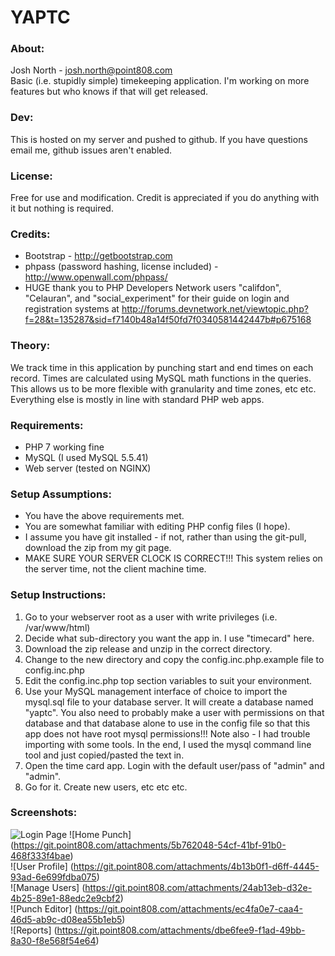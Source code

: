# YAPTC #
### About: ###
Josh North - josh.north@point808.com  
Basic (i.e. stupidly simple) timekeeping application.  I'm working on more features but who knows if that will get released.  

### Dev: ###
This is hosted on my server and pushed to github.  If you have questions email me, github issues aren't enabled.

### License: ###
Free for use and modification.  Credit is appreciated if you do anything with it but nothing is required.  

### Credits: ###
* Bootstrap - http://getbootstrap.com
* phpass (password hashing, license included) - http://www.openwall.com/phpass/  
* HUGE thank you to PHP Developers Network users "califdon", "Celauran", and "social_experiment" for their guide on login and registration systems at http://forums.devnetwork.net/viewtopic.php?f=28&t=135287&sid=f7140b48a14f50fd7f0340581442447b#p675168  

### Theory: ###
We track time in this application by punching start and end times on each record.  Times are calculated using MySQL math functions in the queries.  This allows us to be more flexible with granularity and time zones, etc etc.  Everything else is mostly in line with standard PHP web apps.  

### Requirements: ###
* PHP 7 working fine 
* MySQL (I used MySQL 5.5.41)  
* Web server (tested on NGINX)  

### Setup Assumptions: ###
* You have the above requirements met.  
* You are somewhat familiar with editing PHP config files (I hope).  
* I assume you have git installed - if not, rather than using the git-pull, download the zip from my git page.  
* MAKE SURE YOUR SERVER CLOCK IS CORRECT!!! This system relies on the server time, not the client machine time.

### Setup Instructions: ###
1. Go to your webserver root as a user with write privileges (i.e. /var/www/html)  
2. Decide what sub-directory you want the app in.  I use "timecard" here.  
3. Download the zip release and unzip in the correct directory.  
4. Change to the new directory and copy the config.inc.php.example file to config.inc.php  
5. Edit the config.inc.php top section variables to suit your environment.  
6. Use your MySQL management interface of choice to import the mysql.sql file to your database server.  It will create a database named "yaptc". You also need to probably make a user with permissions on that database and that database alone to use in the config file so that this app does not have root mysql permissions!!!  Note also - I had trouble importing with some tools.  In the end, I used the mysql command line tool and just copied/pasted the text in.  
7. Open the time card app.  Login with the default user/pass of "admin" and "admin".  
8. Go for it. Create new users, etc etc etc.  

### Screenshots: ###
![Login Page](/../doc/login.png?raw=true "Login Page")
![Home Punch] (https://git.point808.com/attachments/5b762048-54cf-41bf-91b0-468f333f4bae)  
![User Profile] (https://git.point808.com/attachments/4b13b0f1-d6ff-4445-93ad-6e699fdba075)  
![Manage Users] (https://git.point808.com/attachments/24ab13eb-d32e-4b25-89e1-88edc2e9cbf2)  
![Punch Editor] (https://git.point808.com/attachments/ec4fa0e7-caa4-46d5-ab9c-d08ea55b1eb5)  
![Reports] (https://git.point808.com/attachments/dbe6fee9-f1ad-49bb-8a30-f8e568f54e64)  